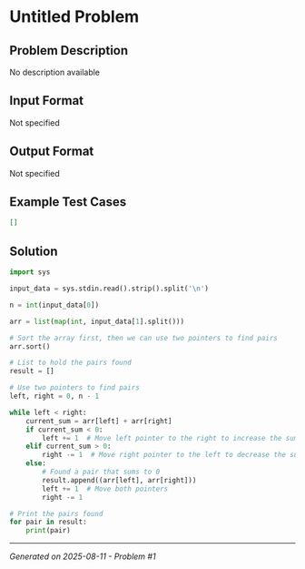 # Untitled Problem

## Problem Description
No description available

## Input Format
Not specified

## Output Format
Not specified

## Example Test Cases
```json
[]
```

## Solution
```python
import sys

input_data = sys.stdin.read().strip().split('\n')

n = int(input_data[0])

arr = list(map(int, input_data[1].split()))

# Sort the array first, then we can use two pointers to find pairs
arr.sort()

# List to hold the pairs found
result = []

# Use two pointers to find pairs
left, right = 0, n - 1

while left < right:
    current_sum = arr[left] + arr[right]
    if current_sum < 0:
        left += 1  # Move left pointer to the right to increase the sum
    elif current_sum > 0:
        right -= 1  # Move right pointer to the left to decrease the sum
    else:
        # Found a pair that sums to 0
        result.append((arr[left], arr[right]))
        left += 1  # Move both pointers
        right -= 1

# Print the pairs found
for pair in result:
    print(pair)
```

---
*Generated on 2025-08-11 - Problem #1*